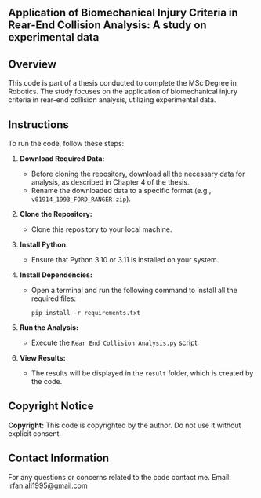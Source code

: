 
## Application of Biomechanical Injury Criteria in Rear-End Collision Analysis: A study on experimental data

## Overview

This code is part of a thesis conducted to complete the MSc Degree in Robotics. The study focuses on the application of biomechanical injury criteria in rear-end collision analysis, utilizing experimental data.

## Instructions

To run the code, follow these steps:

1. **Download Required Data:**
   - Before cloning the repository, download all the necessary data for analysis, as described in Chapter 4 of the thesis.
   - Rename the downloaded data to a specific format (e.g., `v01914_1993_FORD_RANGER.zip`).

2. **Clone the Repository:**
   - Clone this repository to your local machine.

3. **Install Python:**
   - Ensure that Python 3.10 or 3.11 is installed on your system.

4. **Install Dependencies:**
   - Open a terminal and run the following command to install all the required files:
     ```
     pip install -r requirements.txt
     ```

5. **Run the Analysis:**
   - Execute the `Rear End Collision Analysis.py` script.

6. **View Results:**
   - The results will be displayed in the `result` folder, which is created by the code.

## Copyright Notice

**Copyright:** This code is copyrighted by the author. Do not use it without explicit consent.


## Contact Information

 For any questions or concerns related to the code contact me. Email: irfan.ali1995@gmail.com

